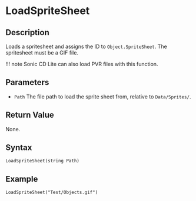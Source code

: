 # LoadSpriteSheet

## Description
Loads a spritesheet and assigns the ID to `Object.SpriteSheet`. The spritesheet must be a GIF file.

!!! note
    Sonic CD Lite can also load PVR files with this function.

## Parameters
- `Path`
The file path to load the sprite sheet from, relative to `Data/Sprites/`.

## Return Value
None.

## Syntax
```
LoadSpriteSheet(string Path)
```

## Example
```
LoadSpriteSheet("Test/Objects.gif")
```